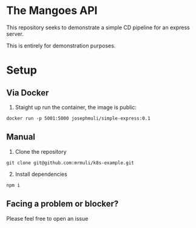 # The Mangoes API

This repository seeks to demonstrate a simple CD pipeline for an express server.

This is entirely for demonstration purposes.

# Setup

## Via Docker

1. Staight up run the container, the image is public:

```
docker run -p 5001:5000 josephmuli/simple-express:0.1
```


## Manual

1. Clone the repository

```
git clone git@github.com:mrmuli/k8s-example.git
```

2. Install dependencies

```
npm i
```

## Facing a problem or blocker?

Please feel free to open an issue
